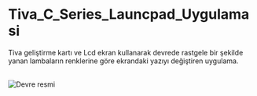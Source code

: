 # Tiva_C_Series_Launcpad_Uygulamasi
Tiva geliştirme kartı ve Lcd ekran kullanarak devrede rastgele bir şekilde yanan lambaların renklerine göre ekrandaki yazıyı değiştiren uygulama.</br></br>

![Devre resmi](https://user-images.githubusercontent.com/47196852/52074824-ccf0c300-259b-11e9-8086-7b156451bee1.jpg)</br></br>
